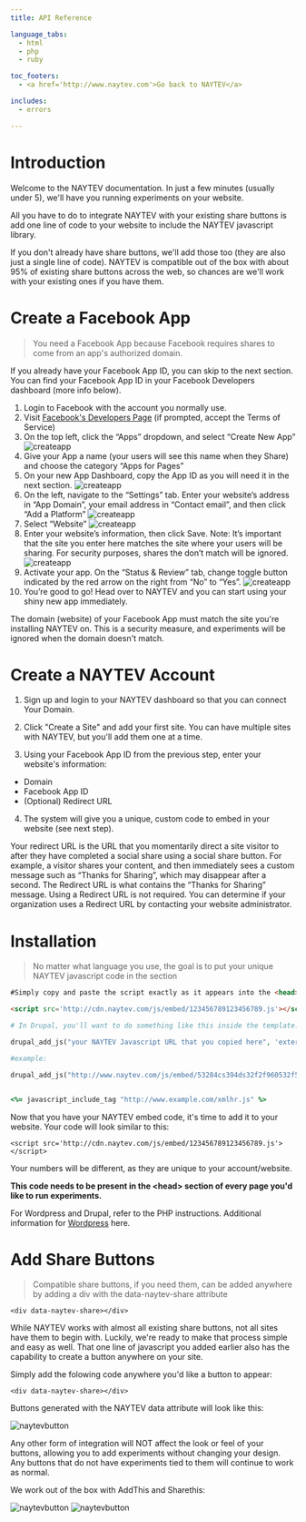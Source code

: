```yaml
---
title: API Reference

language_tabs:
  - html
  - php
  - ruby

toc_footers:
  - <a href='http://www.naytev.com'>Go back to NAYTEV</a>

includes:
  - errors

---
```


# Introduction

Welcome to the NAYTEV documentation. In just a few minutes (usually under 5), we'll have you running experiments on your website.

All you have to do to integrate NAYTEV with your existing share buttons is add one line of code to your website to include the NAYTEV javascript library.

If you don't already have share buttons, we'll add those too (they are also just a single line of code). NAYTEV is compatible out of the box with about 95% of existing share buttons across the web, so chances are we'll work with your existing ones if you have them.

# Create a Facebook App

> You need a Facebook App because Facebook requires shares to come from an app's authorized domain.

If you already have your Facebook App ID, you can skip to the next section. You can find your Facebook App ID in your Facebook Developers dashboard (more info below).

1. Login to Facebook with the account you normally use. 
1. Visit <a href="http://developers.facebook.com" target="_blank">Facebook's Developers Page</a> (if prompted, accept the Terms of Service) 
1. On the top left, click the “Apps” dropdown,  and select “Create New App” ![createapp](facebook/createApp.png)
1. Give your App a name (your users will see this name when they Share) and choose the category “Apps for Pages” 
1. On your new App Dashboard, copy the App ID as you will need it in the next section. ![createapp](facebook/appID.png)
1. On the left, navigate to the “Settings” tab. Enter your website’s address in “App Domain”, your email address in “Contact email”, and then click “Add a Platform” ![createapp](facebook/addPlatform.png)
1. Select “Website” ![createapp](facebook/website.png)
1. Enter your website’s information, then click Save. Note: It’s important that the site you enter here matches the site where your users will be sharing. For security purposes, shares the don’t match will be ignored. ![createapp](facebook/websiteDetails.png)
1. Activate your app.  On the “Status & Review” tab, change toggle button indicated by the red arrow on the right from “No” to “Yes”. ![createapp](facebook/activate.png)
1. You’re good to go! Head over to NAYTEV and you can start using your shiny new app immediately. 

<aside class="notice">
The domain (website) of your Facebook App must match the site you're installing NAYTEV on. This is a security measure, and experiments will be ignored when the domain doesn't match.
</aside>

# Create a NAYTEV Account

1. Sign up and login to your NAYTEV dashboard so that you can connect Your Domain.

2. Click "Create a Site" and add your first site. You can have multiple sites with NAYTEV, but you'll add them one at a time.

3. Using your Facebook App ID from the previous step, enter your website's information:
  * Domain
  * Facebook App ID
  * (Optional) Redirect URL

4. The system will give you a unique, custom code to embed in your website (see next step).

<aside class="notice">
Your redirect URL is the URL that you momentarily direct a site visitor to after they have completed a social share using a social share button. For example, a visitor shares your content, and then immediately sees a custom message such as “Thanks for Sharing”, which may disappear after a second. The Redirect URL is what contains the “Thanks for Sharing” message. Using a Redirect URL is not required. You can determine if your organization uses a Redirect URL by contacting your website administrator.
</aside>


# Installation

> No matter what language you use, the goal is to put your unique NAYTEV javascript code in the <head> section

```html
#Simply copy and paste the script exactly as it appears into the <head> section of your website. The numbers in your script will be different.

<script src='http://cdn.naytev.com/js/embed/123456789123456789.js'></script>

```

```php
# In Drupal, you'll want to do something like this inside the template.php file:

drupal_add_js("your NAYTEV Javascript URL that you copied here", 'external');

#example: 

drupal_add_js("http://www.naytev.com/js/embed/53284cs394ds32f2f960532f5.js", 'external');

```

```ruby

<%= javascript_include_tag "http://www.example.com/xmlhr.js" %>

```


Now that you have your NAYTEV embed code, it's time to add it to your website. Your code will look similar to this:

`<script src='http://cdn.naytev.com/js/embed/123456789123456789.js'></script>`

<aside class="notice">Your numbers will be different, as they are unique to your account/website.</aside>

**This code needs to be present in the &#060;head&#062; section of every page you'd like to run experiments.** 

For Wordpress and Drupal, refer to the PHP instructions. Additional information for [Wordpress](https://codex.wordpress.org/Using_Javascript) here.

# Add Share Buttons

> Compatible share buttons, if you need them, can be added anywhere by adding a div with the data-naytev-share attribute

```
<div data-naytev-share></div>

```

While NAYTEV works with almost all existing share buttons, not all sites have them to begin with. Luckily, we're ready to make that process simple and easy as well. That one line of javascript you added earlier also has the capability to create a button anywhere on your site.  

Simply add the folowing code anywhere you'd like a button to appear:

`<div data-naytev-share></div>`

Buttons generated with the NAYTEV data attribute will look like this: 

![naytevbutton](naytevbutton.png)

<aside class="notice">
  Any other form of integration will NOT affect the look or feel of your buttons, allowing you to add experiments without changing your design. Any buttons that do not have experiments tied to them will continue to work as normal.
</aside>

We work out of the box with AddThis and Sharethis:

![naytevbutton](addthis.jpeg)    ![naytevbutton](sharethis.png)


